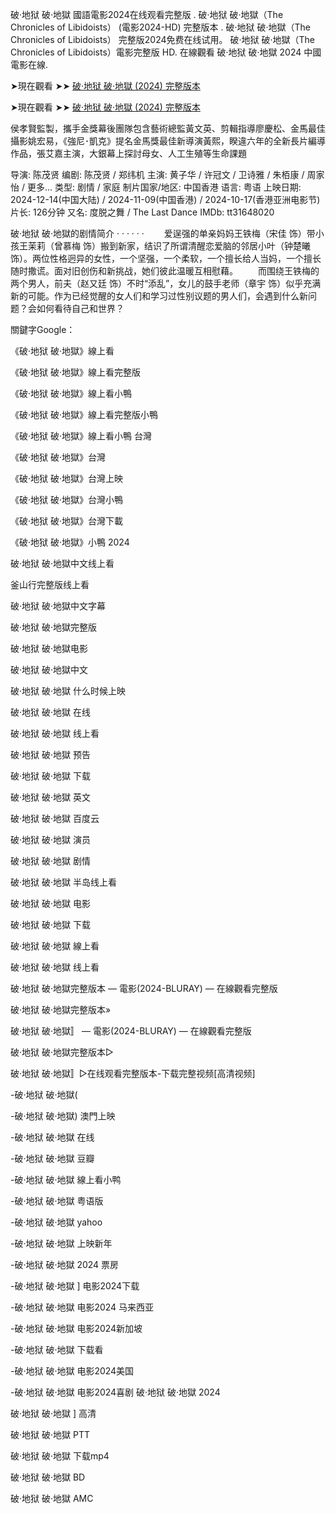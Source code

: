 破·地狱 破·地獄 國語電影2024在线观看完整版 . 破·地狱 破·地獄（The Chronicles of Libidoists） (電影2024-HD) 完整版本 . 破·地狱 破·地獄（The Chronicles of Libidoists） 完整版2024免费在线试用。 破·地狱 破·地獄（The Chronicles of Libidoists）電影完整版 HD. 在線觀看 破·地狱 破·地獄 2024 中國電影在線.

➤現在觀看 ➤➤ [破·地狱 破·地獄 (2024) 完整版本](https://tinyurl.com/4wnjvntv)

➤現在觀看 ➤➤ [破·地狱 破·地獄 (2024) 完整版本](https://tinyurl.com/4wnjvntv)

侯孝賢監製，攜手金獎幕後團隊包含藝術總監黃文英、剪輯指導廖慶松、金馬最佳攝影姚宏易，《強尼･凱克》提名金馬獎最佳新導演黃熙，睽違六年的全新長片編導作品，張艾嘉主演，大銀幕上探討母女、人工生殖等生命課題

导演: 陈茂贤 编剧: 陈茂贤 / 郑纬机 主演: 黄子华 / 许冠文 / 卫诗雅 / 朱栢康 / 周家怡 / 更多... 类型: 剧情 / 家庭 制片国家/地区: 中国香港 语言: 粤语 上映日期: 2024-12-14(中国大陆) / 2024-11-09(中国香港) / 2024-10-17(香港亚洲电影节) 片长: 126分钟 又名: 度脱之舞 / The Last Dance IMDb: tt31648020

破·地狱 破·地獄的剧情简介 · · · · · · 　　爱逞强的单亲妈妈王铁梅（宋佳 饰）带小孩王茉莉（曾慕梅 饰）搬到新家，结识了所谓清醒恋爱脑的邻居小叶（钟楚曦 饰）。两位性格迥异的女性，一个坚强，一个柔软，一个擅长给人当妈，一个擅长随时撒谎。面对旧创伤和新挑战，她们彼此温暖互相慰藉。 　　而围绕王铁梅的两个男人，前夫（赵又廷 饰）不时“添乱”，女儿的鼓手老师（章宇 饰）似乎充满新的可能。作为已经觉醒的女人们和学习过性别议题的男人们，会遇到什么新问题？会如何看待自己和世界？

關鍵字Google：

《破·地狱 破·地獄》線上看

《破·地狱 破·地獄》線上看完整版

《破·地狱 破·地獄》線上看小鴨

《破·地狱 破·地獄》線上看完整版小鴨

《破·地狱 破·地獄》線上看小鴨 台灣

《破·地狱 破·地獄》台灣

《破·地狱 破·地獄》台灣上映

《破·地狱 破·地獄》台灣小鴨

《破·地狱 破·地獄》台灣下載

《破·地狱 破·地獄》小鴨 2024

破·地狱 破·地獄中文线上看

釜山行完整版线上看

破·地狱 破·地獄中文字幕

破·地狱 破·地獄完整版

破·地狱 破·地獄电影

破·地狱 破·地獄中文

破·地狱 破·地獄 什么时候上映

破·地狱 破·地獄 在线

破·地狱 破·地獄 线上看

破·地狱 破·地獄 预告

破·地狱 破·地獄 下载

破·地狱 破·地獄 英文

破·地狱 破·地獄 百度云

破·地狱 破·地獄 演员

破·地狱 破·地獄 剧情

破·地狱 破·地獄 半岛线上看

破·地狱 破·地獄 电影

破·地狱 破·地獄 下载

破·地狱 破·地獄 線上看

破·地狱 破·地獄 线上看

破·地狱 破·地獄完整版本 — 電影(2024-BLURAY) — 在線觀看完整版

破·地狱 破·地獄完整版本»

破·地狱 破·地獄〛 — 電影(2024-BLURAY) — 在線觀看完整版

破·地狱 破·地獄完整版本▷

破·地狱 破·地獄〛▷在线观看完整版本-下载完整视频[高清视频]

-破·地狱 破·地獄(

-破·地狱 破·地獄) 澳門上映

-破·地狱 破·地獄 在线

-破·地狱 破·地獄 豆瓣

-破·地狱 破·地獄 線上看小鸭

-破·地狱 破·地獄 粤语版

-破·地狱 破·地獄 yahoo

-破·地狱 破·地獄 上映新年

-破·地狱 破·地獄 2024 票房

-破·地狱 破·地獄 ] 电影2024下载

-破·地狱 破·地獄 电影2024 马来西亚

-破·地狱 破·地獄 电影2024新加坡

-破·地狱 破·地獄 下载看

-破·地狱 破·地獄 电影2024美国

-破·地狱 破·地獄 电影2024喜剧 破·地狱 破·地獄 2024

破·地狱 破·地獄 ] 高清

破·地狱 破·地獄 PTT

破·地狱 破·地獄 下载mp4

破·地狱 破·地獄 BD

破·地狱 破·地獄 AMC
